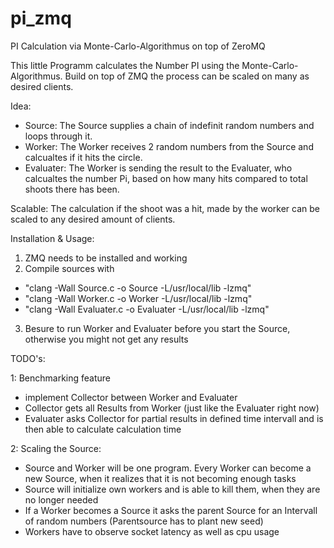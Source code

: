 pi_zmq
======

PI Calculation via Monte-Carlo-Algorithmus on top of ZeroMQ

This little Programm calculates the Number PI using the Monte-Carlo-Algorithmus.
Build on top of ZMQ the process can be scaled on many as desired clients.

Idea:
- Source: The Source supplies a chain of indefinit random numbers and loops through it.
- Worker: The Worker receives 2 random numbers from the Source and calcualtes if it hits the circle.
- Evaluater: The Worker is sending the result to the Evaluater, who calcualtes the number Pi, based on how many hits compared to total shoots there has been.

Scalable:
The calculation if the shoot was a hit, made by the worker can be scaled to any desired amount of clients.

Installation & Usage:
1. ZMQ needs to be installed and working
2. Compile sources with

- "clang -Wall Source.c -o Source -L/usr/local/lib -lzmq"
- "clang -Wall Worker.c -o Worker -L/usr/local/lib -lzmq"
- "clang -Wall Evaluater.c -o Evaluater -L/usr/local/lib -lzmq"

3. Besure to run Worker and Evaluater before you start the Source, otherwise you might not get any results



TODO's:

1: Benchmarking feature

- implement Collector between Worker and Evaluater
- Collector gets all Results from Worker (just like the Evaluater right now)
- Evaluater asks Collector for partial results in defined time intervall and is then able to calculate calculation time

2: Scaling the Source:

- Source and Worker will be one program. Every Worker can become a new Source, when it realizes that it is not becoming enough tasks
- Source will initialize own workers and is able to kill them, when they are no longer needed
- If a Worker becomes a Source it asks the parent Source for an Intervall of random numbers (Parentsource has to plant new seed)
- Workers have to observe socket latency as well as cpu usage
